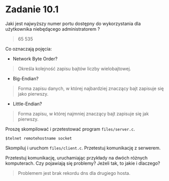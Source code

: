 # Zadanie 10.1
Jaki jest najwyższy numer portu dostępny do wykorzystania dla użytkownika niebędącego administratorem ?

> 65 535

Co oznaczają pojęcia:
* Network Byte Order?

> Określa kolejność zapisu bajtów liczby wielobajtowej.

* Big-Endian?

> Forma zapisu danych, w której najbardziej znaczący bajt zapisuje się jako pierwszy.

* Little-Endian?

> Forma zapisu, w której najmniej znaczący bajt zapisuje się jak pierwszy.

Proszę skompilować i przetestować program `files/server.c`.

```
$telnet remotehostname socket
```

Skompiluj i uruchom `files/client.c`. Przetestuj komunikację z serwerem.

Przetestuj komunikację, uruchamiając przykłady na dwóch różnych komputerach. Czy pojawiają się problemy? Jeżeli tak, to jakie i dlaczego?

> Problemem jest brak rekordu dns dla drugiego hosta.